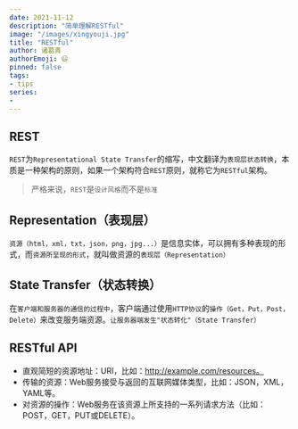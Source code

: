 ```yaml
---
date: 2021-11-12
description: "简单理解RESTful"
image: "/images/xingyouji.jpg"
title: "RESTful"
author: 诸葛青
authorEmoji: 😃
pinned: false
tags:
- tips
series:
- 
---
```


## REST

`REST`为`Representational State Transfer`的缩写，中文翻译为`表现层状态转换`，本质是一种架构的原则，如果一个架构符合`REST`原则，就称它为`RESTful`架构。
> 严格来说，`REST`是`设计风格`而不是`标准`

## Representation（表现层）

`资源（html，xml，txt，json，png，jpg...）`是信息实体，可以拥有多种表现的形式，而`资源所呈现的形式`，就叫做资源的`表现层（Representation）`

## State Transfer（状态转换）

在`客户端和服务器的通信的过程中`，客户端通过使用`HTTP协议`的`操作（Get，Put，Post，Delete）`来改变服务端资源。`让服务器端发生"状态转化"（State Transfer）`

## RESTful API
* 直观简短的资源地址：URI，比如：http://example.com/resources。
* 传输的资源：Web服务接受与返回的互联网媒体类型，比如：JSON，XML，YAML等。
* 对资源的操作：Web服务在该资源上所支持的一系列请求方法（比如：POST，GET，PUT或DELETE）。

